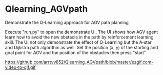 # Qlearning_AGVpath
Demonstrate the Q-Learning approach for AGV path planning

Execute "run.py" to open the demonstrate UI.
The UI shows how AGV agent learn how to avoid the new obstacle in the path by reinforcement learning skill.
The UI not only demonstrate the effect of Q-Learning but the A-star and Dijkstra path algorithm as well.
Set the position (x, y) of the starting and goal point for AGV and the position of the obstacles then press "start".

https://github.com/arrtvv852/Qlearning_AGVpath/blob/master/ezgif.com-video-to-gif.gif
